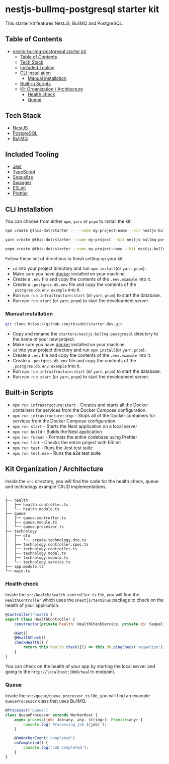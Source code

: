 # nestjs-bullmq-postgresql starter kit

This starter kit features NestJS, BullMQ and PostgreSQL.

## Table of Contents

- [nestjs-bullmq-postgresql starter kit](#nestjs-bullmq-postgresql-starter-kit)
  - [Table of Contents](#table-of-contents)
  - [Tech Stack](#tech-stack)
  - [Included Tooling](#included-tooling)
  - [CLI Installation](#cli-installation)
    - [Manual installation](#manual-installation)
  - [Built-in Scripts](#built-in-scripts)
  - [Kit Organization / Architecture](#kit-organization--architecture)
    - [Health check](#health-check)
    - [Queue](#queue)

## Tech Stack

- [NestJS](https://nestjs.com/)
- [PostgreSQL](https://www.postgresql.org/)
- [BullMQ](https://docs.bullmq.io/)

## Included Tooling

- [Jest](https://jestjs.io/)
- [TypeScript](https://www.typescriptlang.org/)
- [Sequelize](https://sequelize.org/)
- [Swagger](https://swagger.io/)
- [ESLint](https://eslint.org/)
- [Prettier](https://prettier.io/)

## CLI Installation

You can choose from either `npm`, `yarn` or `pnpm` to install the kit.

```bash
npm create @this-dot/starter -- --name my-project-name --kit nestjs-bullmq-postgresql
```

```bash
yarn create @this-dot/starter --name my-project --kit nestjs-bullmq-postgresql
```

```bash
pnpm create @this-dot/starter --name my-project-name --kit nestjs-bullmq-postgresql
```

Follow these set of directions to finish setting up your kit.

- `cd` into your project directory and run `npm install`(or `yarn`, `pnpm`).
- Make sure you have [docker](https://docs.docker.com/engine/install/) installed on your machine.
- Create a `.env` file and copy the contents of the `.env.example` into it.
- Create a `.postgres.db.env` file and copy the contents of the `.postgres.db.env.example` into it.
- Run `npm run infrastructure:start` (or `yarn`, `pnpm`) to start the database.
- Run `npm run start` (or `yarn`, `pnpm`) to start the development server.

### Manual installation

```bash
git clone https://github.com/thisdot/starter.dev.git
```

- Copy and rename the `starters/nestjs-bullmq-postgresql` directory to the name of your new project.
- Make sure you have [docker](https://docs.docker.com/engine/install/) installed on your machine.
- `cd` into your project directory and run `npm install`(or `yarn`, `pnpm`).
- Create a `.env` file and copy the contents of the `.env.example` into it.
- Create a `.postgres.db.env` file and copy the contents of the `.postgres.db.env.example` into it.
- Run `npm run infrastructure:start` (or `yarn`, `pnpm`) to start the database.
- Run `npm run start` (or `yarn`, `pnpm`) to start the development server.

## Built-in Scripts

- `npm run infrastructure:start` - Creates and starts all the Docker containers for services from the Docker Compose configuration.
- `npm run infrastructure:stop` - Stops all of the Docker containers for services from the Docker Compose configuration.
- `npm run start` - Starts the Nest application on a local server
- `npm run build` - Builds the Nest application
- `npm run format` - Formats the entire codebase using Prettier
- `npm run lint` - Checks the entire project with ESLint
- `npm run test` - Runs the Jest test suite
- `npm run test:e2e` - Runs the e2e test suite

## Kit Organization / Architecture

Inside the `src` directory, you will find the code for the health check, queue and technology example CRUD implementations.

```
.
├── health
│   ├── health.controller.ts
│   └── health.module.ts
├── queue
│   ├── queue.controller.ts
│   ├── queue.module.ts
│   └── queue.processor.ts
├── technology
│   ├── dto
│   │   └── create-technology.dto.ts
│   ├── technology.controller.spec.ts
│   ├── technology.controller.ts
│   ├── technology.model.ts
│   ├── technology.module.ts
│   └── technology.service.ts
├── app.module.ts
└── main.ts
```

### Health check

Inside the `src/health/health.controller.ts` file, you will find the `HealthController` which uses the `@nestjs/terminus` package to check on the health of your application.

```js
@Controller('health')
export class HealthController {
	constructor(private health: HealthCheckService, private db: SequelizeHealthIndicator) {}

	@Get()
	@HealthCheck()
	checkHealth() {
		return this.health.check([() => this.db.pingCheck('sequelize')]);
	}
}
```

You can check on the health of your app by starting the local server and going to the `http://localhost:3000/health` endpoint.

### Queue

Inside the `src/queue/queue.processor.ts` file, you will find an example `QueueProcessor` class that uses BullMQ.

```js
@Processor('queue')
class QueueProcessor extends WorkerHost {
	async process(job: Job<any, any, string>): Promise<any> {
		console.log(`Processing job ${job}`);
	}

	@OnWorkerEvent('completed')
	onCompleted() {
		console.log('Job Completed');
	}
}
```
